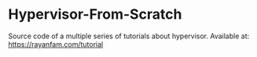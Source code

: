 # Hypervisor-From-Scratch
Source code of a multiple series of tutorials about hypervisor. Available at: https://rayanfam.com/tutorial
